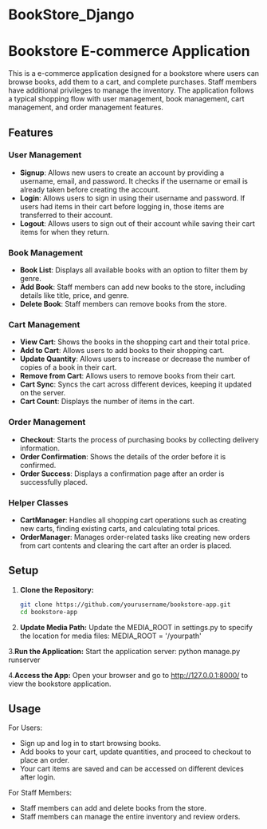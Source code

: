 # BookStore_Django

# Bookstore E-commerce Application

This is a e-commerce application designed for a bookstore where users can browse books, add them to a cart, and complete purchases. Staff members have additional privileges to manage the inventory. The application follows a typical shopping flow with user management, book management, cart management, and order management features.

## Features

### User Management
- **Signup**: Allows new users to create an account by providing a username, email, and password. It checks if the username or email is already taken before creating the account.
- **Login**: Allows users to sign in using their username and password. If users had items in their cart before logging in, those items are transferred to their account.
- **Logout**: Allows users to sign out of their account while saving their cart items for when they return.

### Book Management
- **Book List**: Displays all available books with an option to filter them by genre.
- **Add Book**: Staff members can add new books to the store, including details like title, price, and genre.
- **Delete Book**: Staff members can remove books from the store.

### Cart Management
- **View Cart**: Shows the books in the shopping cart and their total price.
- **Add to Cart**: Allows users to add books to their shopping cart.
- **Update Quantity**: Allows users to increase or decrease the number of copies of a book in their cart.
- **Remove from Cart**: Allows users to remove books from their cart.
- **Cart Sync**: Syncs the cart across different devices, keeping it updated on the server.
- **Cart Count**: Displays the number of items in the cart.

### Order Management
- **Checkout**: Starts the process of purchasing books by collecting delivery information.
- **Order Confirmation**: Shows the details of the order before it is confirmed.
- **Order Success**: Displays a confirmation page after an order is successfully placed.

### Helper Classes
- **CartManager**: Handles all shopping cart operations such as creating new carts, finding existing carts, and calculating total prices.
- **OrderManager**: Manages order-related tasks like creating new orders from cart contents and clearing the cart after an order is placed.

## Setup

1. **Clone the Repository:**
   ```bash
   git clone https://github.com/yourusername/bookstore-app.git
   cd bookstore-app

2. **Update Media Path:**
   Update the MEDIA_ROOT in settings.py to specify the location for media files:
   MEDIA_ROOT = '/yourpath'

3.**Run the Application:** 
  Start the application server:
  python manage.py runserver

4.**Access the App:**
  Open your browser and go to http://127.0.0.1:8000/ to view the bookstore application.

## Usage

For Users:
  - Sign up and log in to start browsing books.
  - Add books to your cart, update quantities, and proceed to checkout to place an order.
  - Your cart items are saved and can be accessed on different devices after login.

For Staff Members:
  - Staff members can add and delete books from the store.
  - Staff members can manage the entire inventory and review orders.


